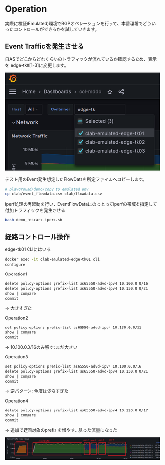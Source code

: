 # Operation

実際に検証(Emulated)環境でBGPオペレーションを行って、本番環境でどういったコントロールができるかを試していきます。

## Event Trafficを発生させる

自ASでどこからどれくらいのトラフィックが流れているか確認するため、表示を edge-tk0[1-3]に変更します。

![grafana select node 2](fig/grafana_select_node2.png)


テスト用のEvent発生想定したFlowDataを所定ファイルへコピーします。

```bash
# playground/demo/copy_to_emulated_env
cp clab/event_flowdata.csv clab/flowdata.csv
```

iperf処理の再起動を行い、EventFlowDataにのっとってiperfの帯域を指定して付加トラフィックを発生させる

```bash
bash demo_restart-iperf.sh
```

## 経路コントロール操作

edge-tk01 CLIにはいる

```bash
docker exec -it clab-emulated-edge-tk01 cli
configure
```

Operation1

```
delete policy-options prefix-list as65550-advd-ipv4 10.100.0.0/16
delete policy-options prefix-list as65550-advd-ipv4 10.130.0.0/21
show | compare
commit
```

→ 大きすぎた

Operation2

```
set policy-options prefix-list as65550-advd-ipv4 10.130.0.0/21
show | compare
commit
```

→ 10.100.0.0/16のみ移す: まだ大きい

Operation3

```
set policy-options prefix-list as65550-advd-ipv4 10.100.0.0/16
delete policy-options prefix-list as65550-advd-ipv4 10.130.0.0/21
show | compare
commit
```

→ 逆パターン: 今度は少なすぎた

Operation4

```
delete policy-options prefix-list as65550-advd-ipv4 10.120.0.0/17
show | compare
commit
```

→ 追加で迂回対象のprefix を増やす…狙った流量になった

![operation traffic](fig/grafana_operation_traffic.png)

